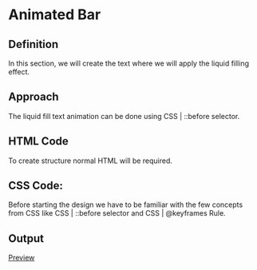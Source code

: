 # Animated Bar

## Definition

In this section, we will create the text where we will apply the liquid filling effect. 

## Approach

The liquid fill text animation can be done using CSS | ::before selector.

## HTML Code

To create structure normal HTML will be required. 

## CSS Code: 

Before starting the design we have to be familiar with the few concepts from CSS like CSS | ::before selector and CSS | @keyframes Rule.

## Output

<a href = "https://celebrated-otter-1df735.netlify.app/">Preview